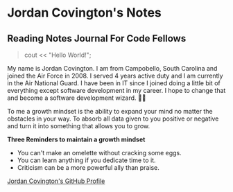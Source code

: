 # Jordan Covington's Notes
## Reading Notes Journal For Code Fellows


>cout << "Hello World!";


My name is Jordan Covington. I am from Campobello, South Carolina and joined the Air Force in 2008.  I served 4 years active duty and I am currently in the Air National Guard. I have been in IT since I joined doing a little bit of everything except software development in my career. I hope to change that and become a software development wizard. 🧙‍♂️

To me a growth mindset is the ability to expand your mind no matter the obstacles in your way. To absorb all data given to you positive or negative and turn it into something that allows you to grow.

**Three Reminders to maintain a growth mindset**

- You can't make an omelette without cracking some eggs. 
- You can learn anything if you dedicate time to it.
- Criticism can be a more powerful ally than praise.

[Jordan Covington's GitHub Profile](https://github.com/JMCov)
